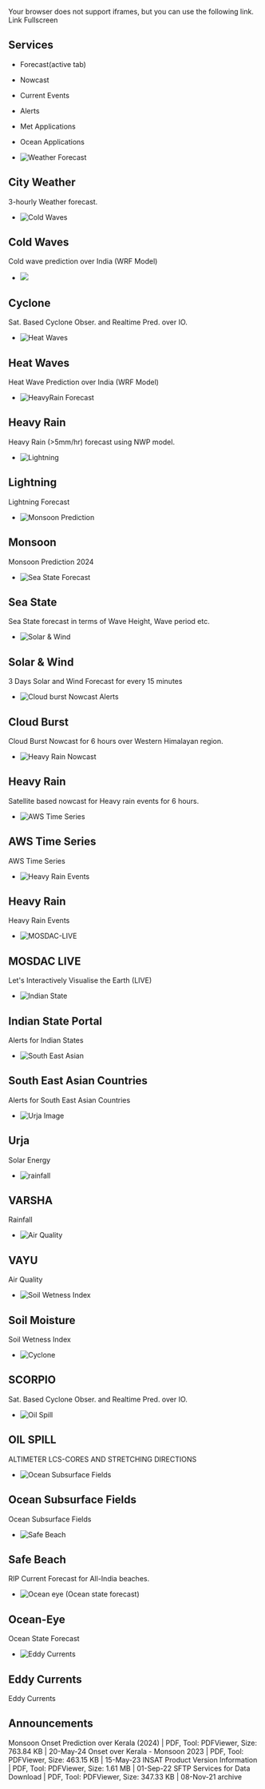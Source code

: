 Your browser does not support iframes, but you can use the following link. Link
Fullscreen

## Services

- Forecast(active tab)
- Nowcast
- Current Events
- Alerts
- Met Applications
- Ocean Applications

- ![Weather Forecast](https://mosdac.gov.in/sites/default/files/styles/app-thumbs/public/field/image/weather.jpg?itok=me1X6l-u)

## City Weather

3-hourly Weather forecast.

- ![Cold Waves](https://mosdac.gov.in/sites/default/files/styles/app-thumbs/public/field/image/coldwave.jpg?itok=lmF4zeLb)

## Cold Waves

Cold wave prediction over India (WRF Model)

- ![](https://mosdac.gov.in/sites/default/files/styles/app-thumbs/public/field/image/cyclone1.jpg?itok=vPe-uR_Q)

## Cyclone

Sat. Based Cyclone Obser. and Realtime Pred. over IO.

- ![Heat Waves](https://mosdac.gov.in/sites/default/files/styles/app-thumbs/public/field/image/waves.jpg?itok=FH2Y2Kx5)

## Heat Waves

Heat Wave Prediction over India (WRF Model)

- ![HeavyRain Forecast](https://mosdac.gov.in/sites/default/files/styles/app-thumbs/public/field/image/rainfall_0.jpg?itok=lnMS05Ux)

## Heavy Rain

Heavy Rain (>5mm/hr) forecast using NWP model.

- ![Lightning](https://mosdac.gov.in/sites/default/files/styles/app-thumbs/public/field/image/light.jpg?itok=HG-EInNU)

## Lightning

Lightning Forecast

- ![Monsoon Prediction](https://mosdac.gov.in/sites/default/files/styles/app-thumbs/public/field/image/download.jpg?itok=DUCkXdHK)

## Monsoon

Monsoon Prediction 2024

- ![Sea State Forecast](https://mosdac.gov.in/sites/default/files/styles/app-thumbs/public/field/image/sea-state.jpg?itok=eojilMxA)

## Sea State

Sea State forecast in terms of Wave Height, Wave period etc.

- ![Solar & Wind](https://mosdac.gov.in/sites/default/files/styles/app-thumbs/public/field/image/energy.jpg?itok=cH0XNUWK)

## Solar & Wind

3 Days Solar and Wind Forecast for every 15 minutes

- ![Cloud burst Nowcast Alerts](https://mosdac.gov.in/sites/default/files/styles/app-thumbs/public/field/image/cloud-burst.jpeg?itok=GS9Yo886)

## Cloud Burst

Cloud Burst Nowcast for 6 hours over Western Himalayan region.

- ![Heavy Rain Nowcast](https://mosdac.gov.in/sites/default/files/styles/app-thumbs/public/field/image/rainyseason.jpeg?itok=n7H5GxSp)

## Heavy Rain

Satellite based nowcast for Heavy rain events for 6 hours.

- ![AWS Time Series](https://mosdac.gov.in/sites/default/files/styles/app-thumbs/public/field/image/aws-time-series.PNG?itok=hox5zRJF)

## AWS Time Series

AWS Time Series

- ![Heavy Rain Events](https://mosdac.gov.in/sites/default/files/styles/app-thumbs/public/field/image/heavyrain_event.jpg?itok=lrcgAqkg)

## Heavy Rain

Heavy Rain Events

- ![MOSDAC-LIVE](https://mosdac.gov.in/sites/default/files/styles/app-thumbs/public/field/image/live.png?itok=L3bGLC2g)

## MOSDAC LIVE

Let's Interactively Visualise the Earth (LIVE)

- ![Indian State](https://mosdac.gov.in/sites/default/files/styles/app-thumbs/public/field/image/indian-states_0.png?itok=I3lp0ef2)

## Indian State Portal

Alerts for Indian States

- ![South East Asian](https://mosdac.gov.in/sites/default/files/styles/app-thumbs/public/field/image/saarc.png?itok=hVJmY4KF)

## South East Asian Countries

Alerts for South East Asian Countries

- ![Urja Image](https://mosdac.gov.in/sites/default/files/styles/app-thumbs/public/field/image/urjaService.png?itok=1yEEoyOY)

## Urja

Solar Energy

- ![rainfall](https://mosdac.gov.in/sites/default/files/styles/app-thumbs/public/field/image/rainfall.jpg?itok=U6xL3U-d)

## VARSHA

Rainfall

- ![Air Quality](https://mosdac.gov.in/sites/default/files/styles/app-thumbs/public/field/image/airq.PNG?itok=SAdlITzR)

## VAYU

Air Quality

- ![Soil Wetness Index](https://mosdac.gov.in/sites/default/files/styles/app-thumbs/public/field/image/swi-smap.jpg?itok=5E70NrgO)

## Soil Moisture

Soil Wetness Index

- ![Cyclone](https://mosdac.gov.in/sites/default/files/styles/app-thumbs/public/field/image/cyclone.jpg?itok=MSFX1kVy)

## SCORPIO

Sat. Based Cyclone Obser. and Realtime Pred. over IO.

- ![Oil Spill](https://mosdac.gov.in/sites/default/files/styles/app-thumbs/public/field/image/oil_image.png?itok=yK2ZHpfX)

## OIL SPILL

ALTIMETER LCS-CORES AND STRETCHING DIRECTIONS

- ![Ocean Subsurface Fields](https://mosdac.gov.in/sites/default/files/styles/app-thumbs/public/field/image/ocean_subsurface_0.jpg?itok=9G9XRCyQ)

## Ocean Subsurface Fields

Ocean Subsurface Fields

- ![Safe Beach](https://mosdac.gov.in/sites/default/files/styles/app-thumbs/public/field/image/rip_current_forecast.jpg?itok=hWTHw_z2)

## Safe Beach

RIP Current Forecast for All-India beaches.

- ![Ocean eye (Ocean state forecast)](https://mosdac.gov.in/sites/default/files/styles/app-thumbs/public/field/image/ocean-eye.jpg?itok=J1Q9gsRD)

## Ocean-Eye

Ocean State Forecast

- ![Eddy Currents](https://mosdac.gov.in/sites/default/files/styles/app-thumbs/public/field/image/eddy_0.png?itok=Ig0XNSnU)

## Eddy Currents

Eddy Currents

## Announcements

Monsoon Onset Prediction over Kerala (2024) | PDF, Tool: PDFViewer, Size: 763.84 KB | 20-May-24
Onset over Kerala - Monsoon 2023 | PDF, Tool: PDFViewer, Size: 463.15 KB | 15-May-23
INSAT Product Version Information | PDF, Tool: PDFViewer, Size: 1.61 MB | 01-Sep-22
SFTP Services for Data Download | PDF, Tool: PDFViewer, Size: 347.33 KB | 08-Nov-21
archive

